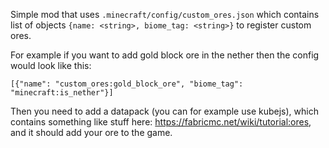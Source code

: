Simple mod that uses  `.minecraft/config/custom_ores.json` which contains list of objects `{name: <string>, biome_tag: <string>}` to register custom ores.

For example if you want to add gold block ore in the nether then the config would look like this: 
```
[{"name": "custom_ores:gold_block_ore", "biome_tag": "minecraft:is_nether"}]
```
Then you need to add a datapack (you can for example use kubejs), which contains something like stuff here: https://fabricmc.net/wiki/tutorial:ores, and it should add your ore to the game.

